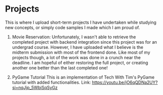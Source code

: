 # Projects
This is where I upload short-term projects I have undertaken while studying new concepts, or simply code samples I made which I am proud of.

1. Movie Reservation:
Unfortunately, I wasn't able to retrieve the completed project with backend integration since this project was for an undergrad course.
However, I have uploaded what I believe is the midterm submission with most of the frontend done. Like most of my projects though, a lot of the work
was done in a crunch near the deadline. I am hopeful of either restoring the full project, or creating another one better than the last completed one!

2. PyGame Tutorial
This is an implementation of Tech With Tim's PyGame tutorial with added functionalities. Link: https://youtu.be/jO6qQDNa2UY?si=nqJjp_5WbiSqSyGz
